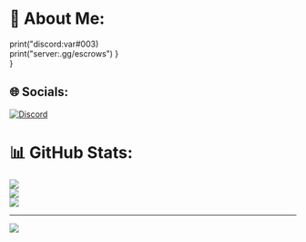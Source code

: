 # 💫 About Me:
print("discord:var#003)<br>print("server:.gg/escrows") }<br>}


## 🌐 Socials:
[![Discord](https://img.shields.io/badge/Discord-%237289DA.svg?logo=discord&logoColor=white)](https://discord.gg/discord.gg/escrows) 
# 📊 GitHub Stats:
![](https://github-readme-stats.vercel.app/api?username=variab1e&theme=radical&hide_border=false&include_all_commits=true&count_private=false)<br/>
![](https://github-readme-streak-stats.herokuapp.com/?user=variab1e&theme=radical&hide_border=false)<br/>
![](https://github-readme-stats.vercel.app/api/top-langs/?username=variab1e&theme=radical&hide_border=false&include_all_commits=true&count_private=false&layout=compact)

---
[![](https://visitcount.itsvg.in/api?id=variab1e&icon=2&color=1)](https://visitcount.itsvg.in)

<!-- Proudly created with GPRM ( https://gprm.itsvg.in ) -->
